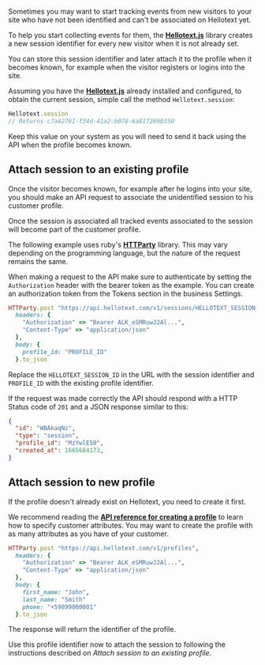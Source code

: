 Sometimes you may want to start tracking events from new visitors to your site who have not been identified and can't be associated on Hellotext yet. 

To help you start collecting events for them, the [**Hellotext.js**](https://github.com/hellotext/hellotext.js) library creates a new session identifier for every new visitor when it is not already set.

You can store this session identifier and later attach it to the profile when it becomes known, for example when the visitor registers or logins into the site.

Assuming you have the [**Hellotext.js**](https://github.com/hellotext/hellotext.js) already installed and configured, to obtain the current session, simple call the method `Hellotext.session`:

```javascript
Hellotext.session
// Returns c7a42761-f34d-41a2-b078-6a8172690350
```

Keep this value on your system as you will need to send it back using the API when the profile becomes known.

## Attach session to an existing profile

Once the visitor becomes known, for example after he logins into your site, you should make an API request to associate the unidentified session to his customer profile. 

Once the session is associated all tracked events associated to the session will become part of the customer profile.

The following example uses ruby's [**HTTParty**](https://github.com/jnunemaker/httparty) library. This may vary depending on the programming language, but the nature of the request remains the same.

When making a request to the API make sure to authenticate by setting the `Authorization` header with the bearer token as the example. You can create an authorization token from the Tokens section in the business Settings. 

```ruby
HTTParty.post "https://api.hellotext.com/v1/sessions/HELLOTEXT_SESSION_ID", 
  headers: { 
    "Authorization" => "Bearer ALK_eSMRuwJ2Al...",
    "Content-Type" => "application/json"
  },
  body: { 
    profile_id: "PROFILE_ID"
  }.to_json
```

Replace the `HELLOTEXT_SESSION_ID` in the URL with the session identifier and `PROFILE_ID` with the existing profile identifier.

If the request was made correctly the API should respond with a HTTP Status code of `201` and a JSON response similar to this:

```json
{
  "id": "WBAkaqNz",  
  "type": "session",
  "profile_id": "MzYwlE50",
  "created_at": 1665684173,
}
```

## Attach session to new profile

If the profile doesn't already exist on Hellotext, you need to create it first. 

We recommend reading the [**API reference for creating a profile**](https://www.hellotext.com/api#create_a_profile) to learn how to specify customer attributes. You may want to create the profile with as many attributes as you have of your customer.

```ruby
HTTParty.post "https://api.hellotext.com/v1/profiles", 
  headers: { 
    "Authorization" => "Bearer ALK_eSMRuwJ2Al...",
    "Content-Type" => "application/json"
  },
  body: { 
    first_name: "John",
    last_name: "Smith"
    phone: "+59899000001"
  }.to_json
```

The response will return the identifier of the profile. 

Use this profile identifier now to attach the session to following the instructions described on *Attach session to an existing profile*.